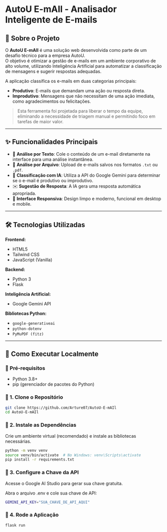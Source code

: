 # AutoU E-mAIl - Analisador Inteligente de E-mails  

## 📄 Sobre o Projeto  

O **AutoU E-mAIl** é uma solução web desenvolvida como parte de um desafio técnico para a empresa AutoU.  
O objetivo é otimizar a gestão de e-mails em um ambiente corporativo de alto volume, utilizando Inteligência Artificial para automatizar a classificação de mensagens e sugerir respostas adequadas.  

A aplicação classifica os e-mails em duas categorias principais:  
- **Produtivo**: E-mails que demandam uma ação ou resposta direta.  
- **Improdutivo**: Mensagens que não necessitam de uma ação imediata, como agradecimentos ou felicitações.  

> Esta ferramenta foi projetada para liberar o tempo da equipe, eliminando a necessidade de triagem manual e permitindo foco em tarefas de maior valor.  

---

## ✨ Funcionalidades Principais  

- 📑 **Análise por Texto**: Cole o conteúdo de um e-mail diretamente na interface para uma análise instantânea.  
- 📂 **Análise por Arquivo**: Upload de e-mails salvos nos formatos `.txt` ou `.pdf`.  
- 🤖 **Classificação com IA**: Utiliza a API do Google Gemini para determinar se o e-mail é produtivo ou improdutivo.  
- ✉️ **Sugestão de Resposta**: A IA gera uma resposta automática apropriada.  
- 📱 **Interface Responsiva**: Design limpo e moderno, funcional em desktop e mobile.  

---

## 🛠️ Tecnologias Utilizadas  

**Frontend:**  
- HTML5  
- Tailwind CSS  
- JavaScript (Vanilla)  

**Backend:**  
- Python 3  
- Flask  

**Inteligência Artificial:**  
- Google Gemini API  

**Bibliotecas Python:**  
- `google-generativeai`  
- `python-dotenv`  
- `PyMuPDF (fitz)`  

---

## 🚀 Como Executar Localmente  

### 🔹 Pré-requisitos  
- Python 3.8+  
- pip (gerenciador de pacotes do Python)  

### 🔹 1. Clone o Repositório  
```bash
git clone https://github.com/Arture07/AutoU-E-mAIl
cd AutoU-E-mAIl
```
### 🔹 2. Instale as Dependências
Crie um ambiente virtual (recomendado) e instale as bibliotecas necessárias.
```bash
python -m venv venv
source venv/bin/activate  # No Windows: venv\Scripts\activate
pip install -r requirements.txt
```
### 🔹 3. Configure a Chave da API
Acesse o Google AI Studio para gerar sua chave gratuita.

Abra o arquivo .env e cole sua chave de API:
```bash
GEMINI_API_KEY="SUA_CHAVE_DE_API_AQUI"
```
### 🔹 4. Rode a Aplicação
```bash
flask run
```

